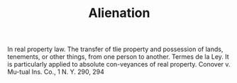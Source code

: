 ---
title: Alienation
letter: A
permalink: "/definitions/alienation.html"
body: In real property law. The transfer of tlie property and possession of lands,
  tenements, or other things, from one person to another. Termes de la Ley. It is
  particularly applied to absolute con-veyances of real property. Conover v. Mu-tual
  Ins. Co., 1 N. Y. 290, 294
published_at: '2018-07-07'
source: Black's Law Dictionary
layout: post
---